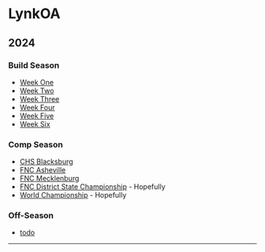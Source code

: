 # LynkOA <br>

## 2024 <br>
### Build Season <br>
- [Week One]()
- [Week Two]()
- [Week Three]()
- [Week Four]()
- [Week Five]()
- [Week Six]()

### Comp Season <br>
- [CHS Blacksburg]()
- [FNC Asheville]()
- [FNC Mecklenburg]()
- [FNC District State Championship]() - Hopefully
- [World Championship]() - Hopefully

### Off-Season <br>
- [todo]()

***
  
